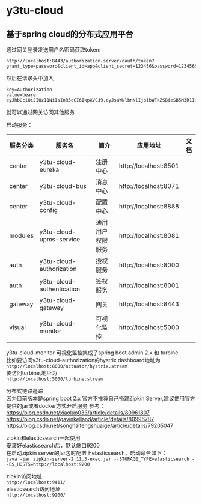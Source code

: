 # y3tu-cloud

## 基于spring cloud的分布式应用平台

通过网关登录发送用户名密码获取token:  
```
http://localhost:8443/authorization-server/oauth/token?grant_type=password&client_id=app&client_secret=123456&password=123456&username=admin
```
然后在请求头中加入
```
key=Authorization
value=bearer eyJhbGciOiJIUzI1NiIsInR5cCI6IkpXVCJ9.eyJsaWNlbnNlIjoibWFkZSBieSB5M3R1IiwiYXVkIjpbInRlc3QiXSwidXNlcl9uYW1lIjoiYWRtaW4iLCJzY29wZSI6WyJzZXJ2ZXIiXSwiZXhwIjoxNTM1MjIxNjIyLCJ1c2VySWQiOiIxMDEiLCJhdXRob3JpdGllcyI6WyJBRE1JTiJdLCJqdGkiOiJhMzg5Mjk2Yy0wNTgxLTQwZTAtYjg3OS1kOGE1MGJlMzFiMGYiLCJjbGllbnRfaWQiOiJhcHAifQ.sR6e4JkGRQxvypWFGWqibWRVGMF0kpf8GMQk_bUtWD8
```
就可以通过网关访问其他服务

启动服务： 

| 服务分类  | 服务名                     |   简介     |  应用地址                | 文档 |
|----------|---------------------------|-----------|-------------------------|------|
|  center  | y3tu-cloud-eureka         | 注册中心   |  http://localhost:8501  |      |
|  center  | y3tu-cloud-bus            | 消息中心   |  http://localhost:8071  |      |
|  center  | y3tu-cloud-config         | 配置中心   |  http://localhost:8888  |      |
|  modules | y3tu-cloud-upms-service   |通用用户权限服务| http://localhost:8081|     | 
|  auth    | y3tu-cloud-authorization  | 授权服务   |  http://localhost:8000  |    |
|  auth    | y3tu-cloud-authentication | 签权服务   |  http://localhost:8001  |      |
|  gateway | y3tu-cloud-gateway        | 网关       |  http://localhost:8443 |      |
|  visual  | y3tu-cloud-monitor        | 可视化监控 |  http://localhost:5000 |      |

y3tu-cloud-monitor 可视化监控集成了spring boot admin 2.x 和 turbine  
比如要访问y3tu-cloud-authorization的hystrix dashboard地址为    
`http://localhost:8000/actuator/hystrix.stream`  
要访问turbine,地址为  
`http://localhost:5000/turbine.stream`

分布式链路追踪  
因为目前版本是spring boot 2.x 官方不推荐自己搭建Zipkin Server,建议使用官方提供的jar或者docker方式开启服务
参考：
https://blog.csdn.net/xiaoluo033/article/details/80961807   
https://blog.csdn.net/gavinkelland/article/details/80996787  
https://blog.csdn.net/songhaifengshuaige/article/details/79205047

zipkin和elasticsearch一起使用  
安装好elasticsearch后，默认端口9200  
在启动zipkin server的jar包时配置上elasticsearch，启动命令如下：  
`java -jar zipkin-server-2.11.3-exec.jar --STORAGE_TYPE=elasticsearch --ES_HOSTS=http://localhost:9200`

zipkin访问地址  
`http://localhost:9411/`  
elasticsearch访问地址  
`http://localhost:9200/`
